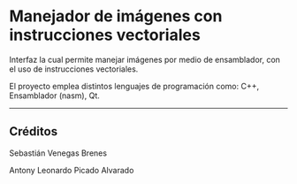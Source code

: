 # Manejador de imágenes con instrucciones vectoriales

Interfaz la cual permite manejar imágenes por medio de ensamblador, con el uso de instrucciones vectoriales.

El proyecto emplea distintos lenguajes de programación como: C++, Ensamblador (nasm), Qt.

---

## Créditos

Sebastián Venegas Brenes

Antony Leonardo Picado Alvarado
